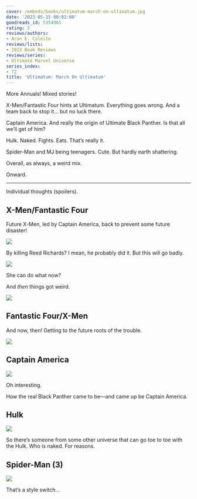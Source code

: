 ```yaml
---
cover: /embeds/books/ultimatum-march-on-ultimatum.jpg
date: '2023-05-15 00:02:00'
goodreads_id: 5354065
rating: 3
reviews/authors:
- Aron E. Coleite
reviews/lists:
- 2023 Book Reviews
reviews/series:
- Ultimate Marvel Universe
series_index:
- 72
title: 'Ultimatum: March On Ultimatum'
---
```

More Annuals! Mixed stories!

X-Men/Fantastic Four hints at Ultimatum. Everything goes wrong. And a team back to stop it… but no luck there. 

Captain America. And really the origin of Ultimate Black Panther. Is that all we’ll get of him?

Hulk. Naked. Fights. Eats. That’s really it. 

Spider-Man and MJ being teenagers. Cute. But hardly earth shattering. 

Overall, as always, a weird mix. 

Onward. 

<!--more-->

---



Individual thoughts (spoilers). 

## X-Men/Fantastic Four
Future X-Men, led by Captain America, back to prevent some future disaster!

![](/embeds/books/attachments/march-on-ultimatum-87855b.png)

By killing Reed Richards? I mean, he probably did it. But this will go badly. 

![](/embeds/books/attachments/march-on-ultimatum-dee11b.png)

She can do what now?

And _then_ things got weird. 

![](/embeds/books/attachments/march-on-ultimatum-883e6a.png)

## Fantastic Four/X-Men
And now, then! Getting to the future roots of the trouble. 

![](/embeds/books/attachments/march-on-ultimatum-04d452.png)

## Captain America
![](/embeds/books/attachments/march-on-ultimatum-164de7.png)

Oh interesting. 

How the real Black Panther came to be—and came up be Captain America. 

## Hulk
![](/embeds/books/attachments/march-on-ultimatum-7b153f.png)

So there’s someone from some other universe that can go toe to toe with the Hulk. Who is naked. For reasons. 

## Spider-Man (3)

![](/embeds/books/attachments/march-on-ultimatum-72c618.png)

That’s a style switch…
